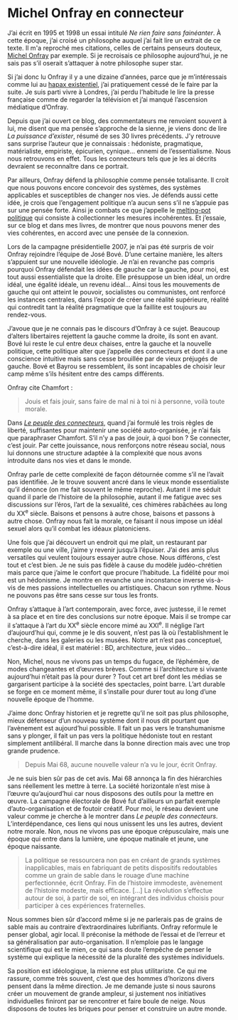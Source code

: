 # Michel Onfray en connecteur

J’ai écrit en 1995 et 1998 un essai intitulé *Ne rien faire sans fainéanter*. À cette époque, j’ai croisé un philosophe auquel j’ai fait lire un extrait de ce texte. Il m'a reproché mes citations, celles de certains penseurs douteux, [Michel Onfray](http://pagesperso-orange.fr/michel.onfray/) par exemple. Si je recroisais ce philosophe aujourd’hui, je ne sais pas s’il oserait s’attaquer à notre philosophe super star.

Si j’ai donc lu Onfray il y a une dizaine d’années, parce que je m’intéressais comme lui au [hapax existentiel](http://fr.wikipedia.org/wiki/Hapax), j’ai pratiquement cessé de le faire par la suite. Je suis parti vivre à Londres, j’ai perdu l’habitude le lire la presse française comme de regarder la télévision et j’ai manqué l’ascension médiatique d’Onfray.

Depuis que j’ai ouvert ce blog, des commentateurs me renvoient souvent à lui, me disent que ma pensée s’approche de la sienne, je viens donc de lire *La puissance d’exister*, résumé de ses 30 livres précédents. J’y retrouve sans surprise l’auteur que je connaissais : hédoniste, pragmatique, matérialiste, empiriste, épicurien, cynique… ennemi de l’essentialisme. Nous nous retrouvons en effet. Tous les connecteurs tels que je les ai décrits devraient se reconnaître dans ce portrait.

Par ailleurs, Onfray défend la philosophie comme pensée totalisante. Il croit que nous pouvons encore concevoir des systèmes, des systèmes applicables et susceptibles de changer nos vies. Je défends aussi cette idée, je crois que l’engagement politique n’a aucun sens s’il ne s’appuie pas sur une pensée forte. Ainsi je combats ce que j’appelle le [melting-pot politique](http://blog.tcrouzet.com/2006/06/29/saupoudrage-politique/) qui consiste à collectionner les mesures incohérentes. Et j’essaie, sur ce blog et dans mes livres, de montrer que nous pouvons mener des vies cohérentes, en accord avec une pensée de la connexion.

Lors de la campagne présidentielle 2007, je n’ai pas été surpris de voir Onfray rejoindre l’équipe de José Bové. D’une certaine manière, les alters s’appuient sur une nouvelle idéologie. Je n’ai en revanche pas compris pourquoi Onfray défendait les idées de gauche car la gauche, pour moi, est tout aussi essentialiste que la droite. Elle présuppose un bien idéal, un ordre idéal, une égalité idéale, un revenu idéal… Ainsi tous les mouvements de gauche qui ont atteint le pouvoir, socialistes ou communistes, ont renforcé les instances centrales, dans l’espoir de créer une réalité supérieure, réalité qui contredit tant la réalité pragmatique que la faillite est toujours au rendez-vous.

J’avoue que je ne connais pas le discours d’Onfray à ce sujet. Beaucoup d’alters libertaires rejettent la gauche comme la droite, ils sont en avant. Bové lui reste le cul entre deux chaises, entre la gauche et la nouvelle politique, cette politique alter que j’appelle des connecteurs et dont il a une conscience intuitive mais sans cesse brouillée par de vieux préjugés de gauche. Bové et Bayrou se ressemblent, ils sont incapables de choisir leur camp même s’ils hésitent entre des camps différents.

Onfray cite Chamfort :

> Jouis et fais jouir, sans faire de mal ni à toi ni à personne, voilà toute morale.

Dans *[Le peuple des connecteurs](http://blog.tcrouzet.com/le-peuple-des-connecteurs/)*, quand j’ai formulé les trois règles de liberté, suffisantes pour maintenir une société auto-organisée, je n’ai fais que paraphraser Chamfort. S’il n’y a pas de jouir, à quoi bon ? Se connecter, c’est jouir. Par cette jouissance, nous renforçons notre réseau social, nous lui donnons une structure adaptée à la complexité que nous avons introduite dans nos vies et dans le monde.

Onfray parle de cette complexité de façon détournée comme s’il ne l’avait pas identifiée. Je le trouve souvent ancré dans le vieux monde essentialiste qu’il dénonce (on me fait souvent le même reproche). Autant il me séduit quand il parle de l’histoire de la philosophie, autant il me fatigue avec ses discussions sur l’éros, l’art de la sexualité, ces chimères rabâchées au long du XX<sup>e</sup> siècle. Baisons et pensons à autre chose, baisons et passons à autre chose. Onfray nous fait la morale, ce faisant il nous impose un idéal sexuel alors qu’il combat les idéaux platoniciens.

Une fois que j’ai découvert un endroit qui me plait, un restaurant par exemple ou une ville, j’aime y revenir jusqu’à l’épuiser. J’ai des amis plus versatiles qui veulent toujours essayer autre chose. Nous différons, c’est tout et c’est bien. Je ne suis pas fidèle à cause du modèle judéo-chrétien mais parce que j’aime le confort que procure l’habitude. La fidélité pour moi est un hédonisme. Je montre en revanche une inconstance inverse vis-à-vis de mes passions intellectuelles ou artistiques. Chacun son rythme. Nous ne pouvons pas être sans cesse sur tous les fronts.

Onfray s’attaque à l’art contemporain, avec force, avec justesse, il le remet à sa place et en tire des conclusions sur notre époque. Mais il se trompe car il s’attaque à l’art du XX<sup>e</sup> siècle encore mimé au XXI<sup>e</sup>. Il néglige l’art d’aujourd’hui qui, comme je le dis souvent, n’est pas là où l’establishment le cherche, dans les galeries ou les musées. Notre art n’est pas conceptuel, c’est-à-dire idéal, il est matériel : BD, architecture, jeux vidéo…

Non, Michel, nous ne vivons pas un temps du fugace, de l’éphémère, de modes changeantes et d’œuvres brèves. Comme si l’architecture si vivante aujourd’hui n’était pas là pour durer ? Tout cet art bref dont les médias se gargarisent participe à la société des spectacles, point barre. L’art durable se forge en ce moment même, il s’installe pour durer tout au long d’une nouvelle époque de l’homme.

J’aime donc Onfray historien et je regrette qu’il ne soit pas plus philosophe, mieux défenseur d’un nouveau système dont il nous dit pourtant que l’avènement est aujourd’hui possible. Il fait un pas vers le transhumanisme sans y plonger, il fait un pas vers la politique hédoniste tout en restant simplement antilibéral. Il marche dans la bonne direction mais avec une trop grande prudence.

> Depuis Mai 68, aucune nouvelle valeur n’a vu le jour, écrit Onfray.

Je ne suis bien sûr pas de cet avis. Mai 68 annonça la fin des hiérarchies sans réellement les mettre à terre. La société horizontale n’est mise à l’œuvre qu’aujourd’hui car nous disposons des outils pour la mettre en œuvre. La campagne électorale de Bové fut d’ailleurs un parfait exemple d’auto-organisation et de foutoir créatif. Pour moi, le réseau devient une valeur comme je cherche à le montrer dans *Le peuple des connecteurs*. L’interdépendance, ces liens qui nous unissent les uns les autres, devient notre morale. Non, nous ne vivons pas une époque crépusculaire, mais une époque qui entre dans la lumière, une époque matinale et jeune, une époque naissante.

> La politique se ressourcera non pas en créant de grands systèmes inapplicables, mais en fabriquant de petits dispositifs redoutables comme un grain de sable dans le rouage d’une machine perfectionnée, écrit Onfray. Fin de l’histoire immodeste, avènement de l’histoire modeste, mais efficace. \[…\] La révolution s’effectue autour de soi, à partir de soi, en intégrant des individus choisis pour participer à ces expériences fraternelles.

Nous sommes bien sûr d’accord même si je ne parlerais pas de grains de sable mais au contraire d’extraordinaires lubrifiants. Onfray reformule le penser global, agir local. Il préconise la méthode de l’essai et de l’erreur et sa généralisation par auto-organisation. Il n’emploie pas le langage scientifique qui est le mien, ce qui sans doute l’empêche de penser le système qui explique la nécessité de la pluralité des systèmes individuels.

Sa position est idéologique, la mienne est plus utilitariste. Ce qui me rassure, comme très souvent, c’est que des hommes d’horizons divers pensent dans la même direction. Je me demande juste si nous saurons créer un mouvement de grande ampleur, si justement nos initiatives individuelles finiront par se rencontrer et faire boule de neige. Nous disposons de toutes les briques pour penser et construire un autre monde.
